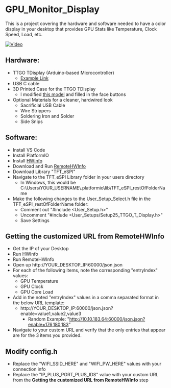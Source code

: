# GPU_Monitor_Display

This is a project covering the hardware and software needed to have a color display in your desktop that provides GPU Stats like Temperature, Clock Speed, Load, etc.

[![Video](https://img.youtube.com/vi/MVAwSv7tcVc/0.jpg)](https://www.youtube.com/watch?v=MVAwSv7tcVc)

## Hardware:
* TTGO TDisplay (Arduino-based Microcontroller)
  * [Example Link](https://www.aliexpress.com/item/4000059428373.html?spm=a2g0s.9042311.0.0.493c4c4dIXBpsw)
* USB C cable
* 3D Printed Case for the TTGO TDisplay
  * I modified [this model](https://www.thingiverse.com/thing:4501444) and filled in the face buttons
* Optional Materials for a cleaner, hardwired look
  * Sacrificial USB Cable
  * Wire Strippers
  * Soldering Iron and Solder
  * Side Snips

## Software:
* Install VS Code
* Install PlatformIO
* Install [HWInfo](https://www.hwinfo.com/download/)
* Download and Run [RemoteHWInfo](https://github.com/Demion/remotehwinfo) 
* Download Library "TFT_eSPI"
* Navigate to the TFT_eSPI Library folder in your users directory
  * In Windows, this would be C:\Users\YOUR_USERNAME\\.platformio\lib\TFT_eSPI_restOfFolderName
* Make the following changes to the User_Setup_Select.h file in the TFT_eSPI_restOfFolderName folder:
  * Comment out "#include <User_Setup.h>"
  * Uncomment "#include <User_Setups/Setup25_TTGO_T_Display.h>"
  * Save Settings

## Getting the customized URL from RemoteHWInfo
* Get the IP of your Desktop
* Run HWInfo
* Run RemoteHWInfo
* Open up http://YOUR_DESKTOP_IP:60000/json.json
* For each of the following items, note the corresponding "entryIndex" values:
  * GPU Temperature
  * GPU Clock
  * GPU Core Load
* Add in the noted "entryIndex" values in a comma separated format in the below URL template:
  * http://YOUR_DESKTOP_IP:60000/json.json?enable=value1,value2,value3
    * Random Example: "http://10.10.183.64:60000/json.json?enable=176,180,183"
* Navigate to your custom URL and verify that the only entries that appear are for the 3 items you provided.

## Modify config.h
* Replace the "WIFI_SSID_HERE" and "WIFI_PW_HERE" values with your connection info
* Replace the "IP_PLUS_PORT_PLUS_IDS" value with your custom URL from the **Getting the customized URL from RemoteHWInfo** step
